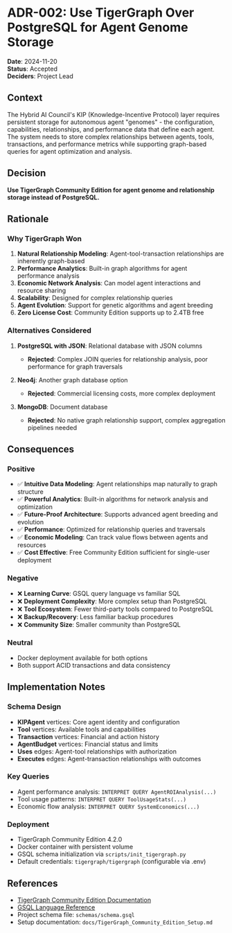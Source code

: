 # ADR-002: Use TigerGraph Over PostgreSQL for Agent Genome Storage

**Date**: 2024-11-20  
**Status**: Accepted  
**Deciders**: Project Lead

## Context

The Hybrid AI Council's KIP (Knowledge-Incentive Protocol) layer requires persistent storage for autonomous agent "genomes" - the configuration, capabilities, relationships, and performance data that define each agent. The system needs to store complex relationships between agents, tools, transactions, and performance metrics while supporting graph-based queries for agent optimization and analysis.

## Decision

**Use TigerGraph Community Edition for agent genome and relationship storage instead of PostgreSQL.**

## Rationale

### Why TigerGraph Won

1. **Natural Relationship Modeling**: Agent-tool-transaction relationships are inherently graph-based
2. **Performance Analytics**: Built-in graph algorithms for agent performance analysis
3. **Economic Network Analysis**: Can model agent interactions and resource sharing
4. **Scalability**: Designed for complex relationship queries
5. **Agent Evolution**: Support for genetic algorithms and agent breeding
6. **Zero License Cost**: Community Edition supports up to 2.4TB free

### Alternatives Considered

1. **PostgreSQL with JSON**: Relational database with JSON columns
   - **Rejected**: Complex JOIN queries for relationship analysis, poor performance for graph traversals
   
2. **Neo4j**: Another graph database option
   - **Rejected**: Commercial licensing costs, more complex deployment
   
3. **MongoDB**: Document database
   - **Rejected**: No native graph relationship support, complex aggregation pipelines needed

## Consequences

### Positive
- ✅ **Intuitive Data Modeling**: Agent relationships map naturally to graph structure
- ✅ **Powerful Analytics**: Built-in algorithms for network analysis and optimization
- ✅ **Future-Proof Architecture**: Supports advanced agent breeding and evolution
- ✅ **Performance**: Optimized for relationship queries and traversals
- ✅ **Economic Modeling**: Can track value flows between agents and resources
- ✅ **Cost Effective**: Free Community Edition sufficient for single-user deployment

### Negative  
- ❌ **Learning Curve**: GSQL query language vs familiar SQL
- ❌ **Deployment Complexity**: More complex setup than PostgreSQL
- ❌ **Tool Ecosystem**: Fewer third-party tools compared to PostgreSQL
- ❌ **Backup/Recovery**: Less familiar backup procedures
- ❌ **Community Size**: Smaller community than PostgreSQL

### Neutral
- Docker deployment available for both options
- Both support ACID transactions and data consistency

## Implementation Notes

### Schema Design
- **KIPAgent** vertices: Core agent identity and configuration
- **Tool** vertices: Available tools and capabilities  
- **Transaction** vertices: Financial and action history
- **AgentBudget** vertices: Financial status and limits
- **Uses** edges: Agent-tool relationships with authorization
- **Executes** edges: Agent-transaction relationships with outcomes

### Key Queries
- Agent performance analysis: `INTERPRET QUERY AgentROIAnalysis(...)`
- Tool usage patterns: `INTERPRET QUERY ToolUsageStats(...)`
- Economic flow analysis: `INTERPRET QUERY SystemEconomics(...)`

### Deployment
- TigerGraph Community Edition 4.2.0
- Docker container with persistent volume
- GSQL schema initialization via `scripts/init_tigergraph.py`
- Default credentials: `tigergraph/tigergraph` (configurable via .env)

## References

- [TigerGraph Community Edition Documentation](https://docs.tigergraph.com/tigergraph-server/current/getting-started/)
- [GSQL Language Reference](https://docs.tigergraph.com/gsql-ref/current/intro/)
- Project schema file: `schemas/schema.gsql`
- Setup documentation: `docs/TigerGraph_Community_Edition_Setup.md`